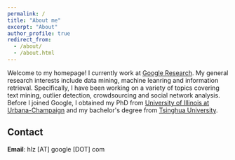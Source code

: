 ```yaml
---
permalink: /
title: "About me"
excerpt: "About"
author_profile: true
redirect_from: 
  - /about/
  - /about.html
---
```


Welcome to my homepage! I currently work at [Google Research](https://research.google/). My general research interests include data mining, machine leanring and information retrieval. Specifically, I have been working on a variety of topics covering text mining, outlier detection, crowdsourcing and social network analysis. Before I joined Google, I obtained my PhD from [University of Illinois at Urbana-Champaign](https://illinois.edu/) and my bachelor's degree from [Tsinghua University](https://www.tsinghua.edu.cn/en/index.htm).

Contact
-----
**Email**: hlz [AT] google [DOT] com